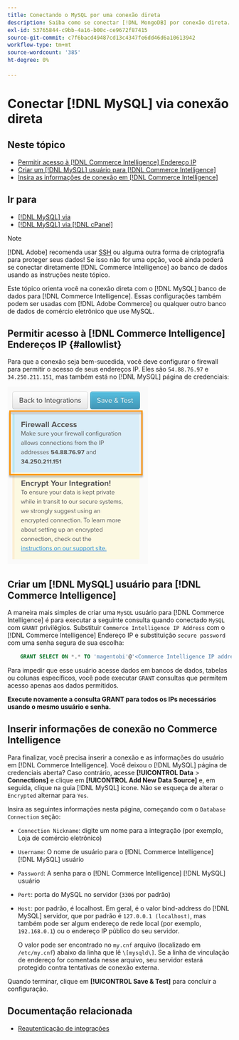 ```yaml
---
title: Conectando o MySQL por uma conexão direta
description: Saiba como se conectar [!DNL MongoDB] por conexão direta.
exl-id: 53765844-c9bb-4a16-b00c-ce9672f87415
source-git-commit: c7f6bacd49487cd13c4347fe6dd46d6a10613942
workflow-type: tm+mt
source-wordcount: '385'
ht-degree: 0%

---
```


# Conectar [!DNL MySQL] via conexão direta

## Neste tópico

* [Permitir acesso à [!DNL Commerce Intelligence] Endereço IP](#allowlist)
* [Criar um [!DNL MySQL] usuário para [!DNL Commerce Intelligence]](#steptwo)
* [Insira as informações de conexão em [!DNL Commerce Intelligence]](#stepthree)

## Ir para

* [[!DNL MySQL] via ](../integrations/mysql-via-ssh-tunnel.md)
* [[!DNL MySQL] via [!DNL cPanel]](../integrations/mysql-via-cpanel.md)

>[!NOTE]
>
>[!DNL Adobe] recomenda usar [SSH](../integrations/mysql-via-ssh-tunnel.md) ou alguma outra forma de criptografia para proteger seus dados! Se isso não for uma opção, você ainda poderá se conectar diretamente [!DNL Commerce Intelligence] ao banco de dados usando as instruções neste tópico.

Este tópico orienta você na conexão direta com o [!DNL MySQL] banco de dados para [!DNL Commerce Intelligence]. Essas configurações também podem ser usadas com [!DNL Adobe Commerce] ou qualquer outro banco de dados de comércio eletrônico que use MySQL.

## Permitir acesso à [!DNL Commerce Intelligence] Endereços IP {#allowlist}

Para que a conexão seja bem-sucedida, você deve configurar o firewall para permitir o acesso de seus endereços IP. Eles são `54.88.76.97` e `34.250.211.151`, mas também está no [!DNL MySQL] página de credenciais:

![MBI_Allow_Access_IPs.png](../../../assets/MBI_allow_access_IPs.png)

## Criar um [!DNL MySQL] usuário para [!DNL Commerce Intelligence]

A maneira mais simples de criar uma `MySQL` usuário para [!DNL Commerce Intelligence] é para executar a seguinte consulta quando conectado `MySQL` com `GRANT` privilégios. Substituir `Commerce Intelligence IP Address` com o [!DNL Commerce Intelligence] Endereço IP e substituição `secure password` com uma senha segura de sua escolha:

```sql
    GRANT SELECT ON *.* TO 'magentobi'@'<Commerce Intelligence IP address>' IDENTIFIED BY '<secure password>';
```

Para impedir que esse usuário acesse dados em bancos de dados, tabelas ou colunas específicos, você pode executar `GRANT` consultas que permitem acesso apenas aos dados permitidos.

**Execute novamente a consulta GRANT para todos os IPs necessários usando o mesmo usuário e senha.**

## Inserir informações de conexão no Commerce Intelligence

Para finalizar, você precisa inserir a conexão e as informações do usuário em [!DNL Commerce Intelligence]. Você deixou o [!DNL MySQL] página de credenciais aberta? Caso contrário, acesse **[!UICONTROL Data** > **Connections]** e clique em **[!UICONTROL Add New Data Source]** e, em seguida, clique na guia [!DNL MySQL] ícone. Não se esqueça de alterar o `Encrypted` alternar para `Yes`.

Insira as seguintes informações nesta página, começando com o `Database Connection` seção:

* `Connection Nickname`: digite um nome para a integração (por exemplo, Loja de comércio eletrônico)
* `Username`: O nome de usuário para o [!DNL Commerce Intelligence] [!DNL MySQL] usuário
* `Password`: A senha para o [!DNL Commerce Intelligence] [!DNL MySQL] usuário
* `Port`: porta do MySQL no servidor (`3306` por padrão)
* `Host`: por padrão, é localhost. Em geral, é o valor bind-address do [!DNL MySQL] servidor, que por padrão é `127.0.0.1 (localhost)`, mas também pode ser algum endereço de rede local (por exemplo, `192.168.0.1`) ou o endereço IP público do seu servidor.

   O valor pode ser encontrado no `my.cnf` arquivo (localizado em `/etc/my.cnf`) abaixo da linha que lê `\[mysqld\]`. Se a linha de vinculação de endereço for comentada nesse arquivo, seu servidor estará protegido contra tentativas de conexão externa.

Quando terminar, clique em **[!UICONTROL Save & Test]** para concluir a configuração.

## Documentação relacionada

* [Reautenticação de integrações](https://experienceleague.adobe.com/docs/commerce-knowledge-base/kb/how-to/mbi-reauthenticating-integrations.html)
